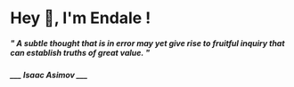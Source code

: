 <h1 title="head"> Hey 👋, I'm Endale !</h1>

**<h5><i>" A subtle thought that is in error may yet give rise to fruitful inquiry that can establish truths of great value. "</i></h5>**

*<b>___ Isaac Asimov ___</b>*
